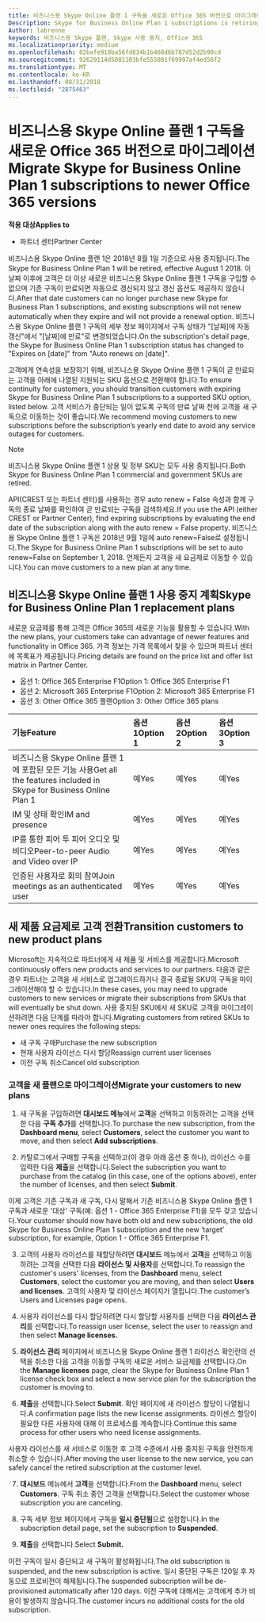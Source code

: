 ```yaml
---
title: 비즈니스용 Skype Online 플랜 1 구독을 새로운 Office 365 버전으로 마이그레이션 | 파트너 센터
Description: Skype for Business Online Plan 1 subscriptions is retiring.
Author: labrenne
keywords: 비즈니스용 Skype 플랜, Skype 사용 중지, Office 365
ms.localizationpriority: medium
ms.openlocfilehash: 82bafe918ba56fd834b1b468d6b787d52d2b90cd
ms.sourcegitcommit: 92629114d5081103bfe555081f69997af4ed56f2
ms.translationtype: MT
ms.contentlocale: ko-KR
ms.lasthandoff: 08/31/2018
ms.locfileid: "2875463"
---
```

# <a name="migrate-skype-for-business-online-plan-1-subscriptions-to-newer-office-365-versions"></a><span data-ttu-id="4659b-103">비즈니스용 Skype Online 플랜 1 구독을 새로운 Office 365 버전으로 마이그레이션</span><span class="sxs-lookup"><span data-stu-id="4659b-103">Migrate Skype for Business Online Plan 1 subscriptions to newer Office 365 versions</span></span>

**<span data-ttu-id="4659b-104">적용 대상</span><span class="sxs-lookup"><span data-stu-id="4659b-104">Applies to</span></span>**

- <span data-ttu-id="4659b-105">파트너 센터</span><span class="sxs-lookup"><span data-stu-id="4659b-105">Partner Center</span></span>

<span data-ttu-id="4659b-106">비즈니스용 Skype Online 플랜 1은 2018년 8월 1일 기준으로 사용 중지됩니다.</span><span class="sxs-lookup"><span data-stu-id="4659b-106">The Skype for Business Online Plan 1 will be retired, effective August 1 2018.</span></span> <span data-ttu-id="4659b-107">이 날짜 이후에 고객은 더 이상 새로운 비즈니스용 Skype Online 플랜 1 구독을 구입할 수 없으며 기존 구독이 만료되면 자동으로 갱신되지 않고 갱신 옵션도 제공하지 않습니다.</span><span class="sxs-lookup"><span data-stu-id="4659b-107">After that date customers can no longer purchase new Skype for Business Plan 1 subscriptions, and existing subscriptions will not renew automatically when they expire and will not provide a renewal option.</span></span> <span data-ttu-id="4659b-108">비즈니스용 Skype Online 플랜 1 구독의 세부 정보 페이지에서 구독 상태가 "[날짜]에 자동 갱신"에서 "[날짜]에 만료"로 변경되었습니다.</span><span class="sxs-lookup"><span data-stu-id="4659b-108">On the subscription's detail page, the Skype for Business Online Plan 1 subscription status has changed to "Expires on [date]" from "Auto renews on [date]".</span></span>  

<span data-ttu-id="4659b-109">고객에게 연속성을 보장하기 위해, 비즈니스용 Skype Online 플랜 1 구독이 곧 만료되는 고객을 아래에 나열된 지원되는 SKU 옵션으로 전환해야 합니다.</span><span class="sxs-lookup"><span data-stu-id="4659b-109">To ensure continuity for customers, you should transition customers with expiring Skype for Business Online Plan 1 subscriptions to a supported SKU option, listed below.</span></span> <span data-ttu-id="4659b-110">고객 서비스가 중단되는 일이 없도록 구독의 만료 날짜 전에 고객을 새 구독으로 이동하는 것이 좋습니다.</span><span class="sxs-lookup"><span data-stu-id="4659b-110">We recommend moving customers to new subscriptions before the subscription’s yearly end date to avoid any service outages for customers.</span></span> 

>[!NOTE]
><span data-ttu-id="4659b-111">비즈니스용 Skype Online 플랜 1 상용 및 정부 SKU는 모두 사용 중지됩니다.</span><span class="sxs-lookup"><span data-stu-id="4659b-111">Both Skype for Business Online Plan 1 commercial and government SKUs are retired.</span></span>

<span data-ttu-id="4659b-112">API(CREST 또는 파트너 센터)를 사용하는 경우 auto renew = False 속성과 함께 구독의 종료 날짜를 확인하여 곧 만료되는 구독을 검색하세요.</span><span class="sxs-lookup"><span data-stu-id="4659b-112">If you use the API (either CREST or Partner Center), find expiring subscriptions by evaluating the end date of the subscription along with the auto renew = False property.</span></span> <span data-ttu-id="4659b-113">비즈니스용 Skype Online 플랜 1 구독은 2018년 9월 1일에 auto renew=False로 설정됩니다.</span><span class="sxs-lookup"><span data-stu-id="4659b-113">The Skype for Business Online Plan 1 subscriptions will be set to auto renew=False on September 1, 2018.</span></span> <span data-ttu-id="4659b-114">언제든지 고객을 새 요금제로 이동할 수 있습니다.</span><span class="sxs-lookup"><span data-stu-id="4659b-114">You can move customers to a new plan at any time.</span></span> 

## <a name="skype-for-business-online-plan-1-replacement-plans"></a><span data-ttu-id="4659b-115">비즈니스용 Skype Online 플랜 1 사용 중지 계획</span><span class="sxs-lookup"><span data-stu-id="4659b-115">Skype for Business Online Plan 1 replacement plans</span></span>

<span data-ttu-id="4659b-116">새로운 요금제를 통해 고객은 Office 365의 새로운 기능을 활용할 수 있습니다.</span><span class="sxs-lookup"><span data-stu-id="4659b-116">With the new plans, your customers take can advantage of newer features and functionality in Office 365.</span></span> <span data-ttu-id="4659b-117">가격 정보는 가격 목록에서 찾을 수 있으며 파트너 센터에 목록표가 제공됩니다.</span><span class="sxs-lookup"><span data-stu-id="4659b-117">Pricing details are found on the price list and offer list matrix in Partner Center.</span></span> 

- <span data-ttu-id="4659b-118">옵션 1: Office 365 Enterprise F1</span><span class="sxs-lookup"><span data-stu-id="4659b-118">Option 1: Office 365 Enterprise F1</span></span>
- <span data-ttu-id="4659b-119">옵션 2: Microsoft 365 Enterprise F1</span><span class="sxs-lookup"><span data-stu-id="4659b-119">Option 2: Microsoft 365 Enterprise F1</span></span>
- <span data-ttu-id="4659b-120">옵션 3: Other Office 365 플랜</span><span class="sxs-lookup"><span data-stu-id="4659b-120">Option 3: Other Office 365 plans</span></span>

|**<span data-ttu-id="4659b-121">기능</span><span class="sxs-lookup"><span data-stu-id="4659b-121">Feature</span></span>**    |**<span data-ttu-id="4659b-122">옵션 1</span><span class="sxs-lookup"><span data-stu-id="4659b-122">Option 1</span></span>**   |**<span data-ttu-id="4659b-123">옵션 2</span><span class="sxs-lookup"><span data-stu-id="4659b-123">Option 2</span></span>**   |**<span data-ttu-id="4659b-124">옵션 3</span><span class="sxs-lookup"><span data-stu-id="4659b-124">Option 3</span></span>**   |
|:-----------------|:-----------------|:-------------|:------------|
|<span data-ttu-id="4659b-125">비즈니스용 Skype Online 플랜 1에 포함된 모든 기능 사용</span><span class="sxs-lookup"><span data-stu-id="4659b-125">Get all the features included in Skype for Business Online Plan 1</span></span>|<span data-ttu-id="4659b-126">예</span><span class="sxs-lookup"><span data-stu-id="4659b-126">Yes</span></span>   |<span data-ttu-id="4659b-127">예</span><span class="sxs-lookup"><span data-stu-id="4659b-127">Yes</span></span>   |<span data-ttu-id="4659b-128">예</span><span class="sxs-lookup"><span data-stu-id="4659b-128">Yes</span></span>   |
|<span data-ttu-id="4659b-129">IM 및 상태 확인</span><span class="sxs-lookup"><span data-stu-id="4659b-129">IM and presence</span></span> |<span data-ttu-id="4659b-130">예</span><span class="sxs-lookup"><span data-stu-id="4659b-130">Yes</span></span>   |<span data-ttu-id="4659b-131">예</span><span class="sxs-lookup"><span data-stu-id="4659b-131">Yes</span></span>   |<span data-ttu-id="4659b-132">예</span><span class="sxs-lookup"><span data-stu-id="4659b-132">Yes</span></span>   |
|<span data-ttu-id="4659b-133">IP를 통한 피어 투 피어 오디오 및 비디오</span><span class="sxs-lookup"><span data-stu-id="4659b-133">Peer-to-peer Audio and Video over IP</span></span>|<span data-ttu-id="4659b-134">예</span><span class="sxs-lookup"><span data-stu-id="4659b-134">Yes</span></span>   |<span data-ttu-id="4659b-135">예</span><span class="sxs-lookup"><span data-stu-id="4659b-135">Yes</span></span>   |<span data-ttu-id="4659b-136">예</span><span class="sxs-lookup"><span data-stu-id="4659b-136">Yes</span></span>   
|<span data-ttu-id="4659b-137">인증된 사용자로 회의 참여</span><span class="sxs-lookup"><span data-stu-id="4659b-137">Join meetings as an authenticated user</span></span>| <span data-ttu-id="4659b-138">예</span><span class="sxs-lookup"><span data-stu-id="4659b-138">Yes</span></span>   |<span data-ttu-id="4659b-139">예</span><span class="sxs-lookup"><span data-stu-id="4659b-139">Yes</span></span>   |<span data-ttu-id="4659b-140">예</span><span class="sxs-lookup"><span data-stu-id="4659b-140">Yes</span></span>   |

## <a name="transition-customers-to-new-product-plans"></a><span data-ttu-id="4659b-141">새 제품 요금제로 고객 전환</span><span class="sxs-lookup"><span data-stu-id="4659b-141">Transition customers to new product plans</span></span>

<span data-ttu-id="4659b-142">Microsoft는 지속적으로 파트너에게 새 제품 및 서비스를 제공합니다.</span><span class="sxs-lookup"><span data-stu-id="4659b-142">Microsoft continuously offers new products and services to our partners.</span></span> <span data-ttu-id="4659b-143">다음과 같은 경우 파트너는 고객을 새 서비스로 업그레이드하거나 결국 종료될 SKU의 구독을 마이그레이션해야 할 수 있습니다.</span><span class="sxs-lookup"><span data-stu-id="4659b-143">In these cases, you may need to upgrade customers to new services or migrate their subscriptions from SKUs that will eventually be shut down.</span></span> <span data-ttu-id="4659b-144">사용 중지된 SKU에서 새 SKU로 고객을 마이그레이션하려면 다음 단계를 따라야 합니다.</span><span class="sxs-lookup"><span data-stu-id="4659b-144">Migrating customers from retired SKUs to newer ones requires the following steps:</span></span>

- <span data-ttu-id="4659b-145">새 구독 구매</span><span class="sxs-lookup"><span data-stu-id="4659b-145">Purchase the new subscription</span></span>
- <span data-ttu-id="4659b-146">현재 사용자 라이선스 다시 할당</span><span class="sxs-lookup"><span data-stu-id="4659b-146">Reassign current user licenses</span></span>
- <span data-ttu-id="4659b-147">이전 구독 취소</span><span class="sxs-lookup"><span data-stu-id="4659b-147">Cancel old subscription</span></span>

### <a name="migrate-your-customers-to-new-plans"></a><span data-ttu-id="4659b-148">고객을 새 플랜으로 마이그레이션</span><span class="sxs-lookup"><span data-stu-id="4659b-148">Migrate your customers to new plans</span></span>

1. <span data-ttu-id="4659b-149">새 구독을 구입하려면 **대시보드 메뉴**에서 **고객**을 선택하고 이동하려는 고객을 선택한 다음 **구독 추가**를 선택합니다.</span><span class="sxs-lookup"><span data-stu-id="4659b-149">To purchase the new subscription, from the **Dashboard menu**, select **Customers**, select the customer you want to move, and then select **Add subscriptions**.</span></span>

2. <span data-ttu-id="4659b-150">카탈로그에서 구매할 구독을 선택하고(이 경우 아래 옵션 중 하나), 라이선스 수를 입력한 다음 **제출**을 선택합니다.</span><span class="sxs-lookup"><span data-stu-id="4659b-150">Select the subscription you want to purchase from the catalog (in this case, one of the options above), enter the number of licenses, and then select **Submit**.</span></span> 

<span data-ttu-id="4659b-151">이제 고객은 기존 구독과 새 구독, 다시 말해서 기존 비즈니스용 Skype Online 플랜 1 구독과 새로운 '대상' 구독(예: 옵션 1 - Office 365 Enterprise F1)을 모두 갖고 있습니다.</span><span class="sxs-lookup"><span data-stu-id="4659b-151">Your customer should now have both old and new subscriptions, the old Skype for Business Online Plan 1  subscription and the new ‘target’ subscription, for example, Option 1 - Office 365 Enterprise F1.</span></span>

3. <span data-ttu-id="4659b-152">고객의 사용자 라이선스를 재할당하려면 **대시보드** 메뉴에서 **고객**을 선택하고 이동하려는 고객을 선택한 다음 **라이선스 및 사용자**를 선택합니다.</span><span class="sxs-lookup"><span data-stu-id="4659b-152">To reassign the customer's users' licenses, from the **Dashboard** menu, select **Customers**, select the customer you are moving, and then select **Users and licenses**.</span></span> <span data-ttu-id="4659b-153">고객의 사용자 및 라이선스 페이지가 열립니다.</span><span class="sxs-lookup"><span data-stu-id="4659b-153">The customer’s Users and Licenses page opens.</span></span>

4. <span data-ttu-id="4659b-154">사용자 라이선스를 다시 할당하려면 다시 할당할 사용자를 선택한 다음 **라이선스 관리**를 선택합니다.</span><span class="sxs-lookup"><span data-stu-id="4659b-154">To reassign user license, select the user to reassign and then select **Manage licenses.**</span></span>

5. <span data-ttu-id="4659b-155">**라이선스 관리** 페이지에서 비즈니스용 Skype Online 플랜 1 라이선스 확인란의 선택을 취소한 다음 고객을 이동할 구독의 새로운 서비스 요금제를 선택합니다.</span><span class="sxs-lookup"><span data-stu-id="4659b-155">On the **Manage licenses** page, clear the Skype for Business Online Plan 1 license check box and select a new service plan for the subscription the customer is moving to.</span></span>

6. <span data-ttu-id="4659b-156">**제출**을 선택합니다.</span><span class="sxs-lookup"><span data-stu-id="4659b-156">Select **Submit**.</span></span> <span data-ttu-id="4659b-157">확인 페이지에 새 라이선스 할당이 나열됩니다.</span><span class="sxs-lookup"><span data-stu-id="4659b-157">A confirmation page lists the new license assignments.</span></span> <span data-ttu-id="4659b-158">라이센스 할당이 필요한 다른 사용자에 대해 이 프로세스를 계속합니다.</span><span class="sxs-lookup"><span data-stu-id="4659b-158">Continue this same process for other users who need license assignments.</span></span>

<span data-ttu-id="4659b-159">사용자 라이선스를 새 서비스로 이동한 후 고객 수준에서 사용 중지된 구독을 안전하게 취소할 수 있습니다.</span><span class="sxs-lookup"><span data-stu-id="4659b-159">After moving the user license to the new service, you can safely cancel the retired subscription at the customer level.</span></span>

7. <span data-ttu-id="4659b-160">**대시보드** 메뉴에서 **고객**을 선택합니다.</span><span class="sxs-lookup"><span data-stu-id="4659b-160">From the **Dashboard** menu, select **Customers**.</span></span> <span data-ttu-id="4659b-161">구독 취소 중인 고객을 선택합니다.</span><span class="sxs-lookup"><span data-stu-id="4659b-161">Select the customer whose subscription you are canceling.</span></span>

8. <span data-ttu-id="4659b-162">구독 세부 정보 페이지에서 구독을 **일시 중단됨**으로 설정합니다.</span><span class="sxs-lookup"><span data-stu-id="4659b-162">In the subscription detail page, set the subscription to **Suspended**.</span></span>

9. <span data-ttu-id="4659b-163">**제출**을 선택합니다.</span><span class="sxs-lookup"><span data-stu-id="4659b-163">Select **Submit.**</span></span>

<span data-ttu-id="4659b-164">이전 구독이 일시 중단되고 새 구독이 활성화됩니다.</span><span class="sxs-lookup"><span data-stu-id="4659b-164">The old subscription is suspended, and the new subscription is active.</span></span> <span data-ttu-id="4659b-165">일시 중단된 구독은 120일 후 자동으로 프로비전이 해제됩니다.</span><span class="sxs-lookup"><span data-stu-id="4659b-165">The suspended subscription will be de-provisioned automatically after 120 days.</span></span> <span data-ttu-id="4659b-166">이전 구독에 대해서는 고객에게 추가 비용이 발생하지 않습니다.</span><span class="sxs-lookup"><span data-stu-id="4659b-166">The customer incurs no additional costs for the old subscription.</span></span>

